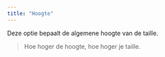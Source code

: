 ```yaml
---
title: "Hoogte"
---
```


Deze optie bepaalt de algemene hoogte van de taille.

> Hoe hoger de hoogte, hoe hoger je taille.




